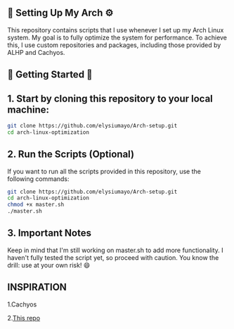 ## 🚀 Setting Up My Arch ⚙️

This repository contains scripts that I use whenever I set up my Arch Linux system. My goal is to fully optimize the system for performance. To achieve this, I use custom repositories and packages, including those provided by ALHP and Cachyos.


## 🚀 Getting Started 🚀

## 1. Start by cloning this repository to your local machine:

```bash
git clone https://github.com/elysiumayo/Arch-setup.git
cd arch-linux-optimization
```
## 2. Run the Scripts (Optional)
If you want to run all the scripts provided in this repository, use the following commands:

```bash git clone https://github.com/elysiumayo/Arch-setup.git
git clone https://github.com/elysiumayo/Arch-setup.git
cd arch-linux-optimization
chmod +x master.sh
./master.sh
```
## 3. Important Notes

Keep in mind that I'm still working on master.sh to add more functionality.
I haven't fully tested the script yet, so proceed with caution.
You know the drill: use at your own risk! 😄

## INSPIRATION
1.Cachyos

2.[This repo ](https://github.com/ventureoo/ARU.git)

